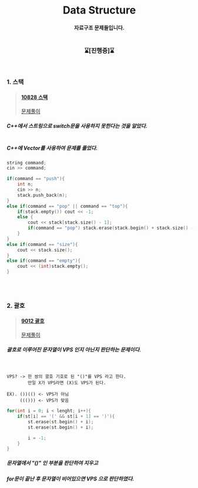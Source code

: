 <div align='center'>

# Data Structure
#### 자료구조 문제들입니다. <br><br>

### ⌛[**진행중**]⌛
<br>

<div align='left'>

### 1. 스택<br>
> #### [10828 스택](https://www.acmicpc.net/problem/10828)
> [문제풀이](https://github.com/ehdbs28/Algorithm/blob/main/BAEKJOON/Data_Structure/10828_Stack.cpp)

##### C++에서 스트링으로 switch문을 사용하지 못한다는 것을 알았다.<br><br>

##### C++에 **Vector**를 사용하여 문제를 풀었다.
```cpp
string command;
cin >> command;

if(command == "push"){
    int n;
    cin >> n;
    stack.push_back(n);
}
else if(command == "pop" || command == "top"){
    if(stack.empty()) cout << -1;
    else {
        cout << stack[stack.size() - 1];
        if(command == "pop") stack.erase(stack.begin() + stack.size() - 1);
    }
}
else if(command == "size"){
    cout << stack.size();
}
else if(command == "empty"){
    cout << (int)stack.empty();
}
```
<!-- ##### 정답이긴 하였으나 너무 이미 있는 기능을 복붙하는것 같아서...<br> 배열을 사용하는 로직으로 바꾸었다. -->

<br><br>


### 2. 괄호<br>
> #### [9012 괄호](https://www.acmicpc.net/problem/9012)
> [문제풀이](https://github.com/ehdbs28/Algorithm/blob/main/BAEKJOON/Data_Structure/9012_Parenthesis%20String.cpp)
##### 괄호로 이루어진 문자열이 VPS 인지 아닌지 판단하는 문제이다.

<br>

```
VPS? -> 한 쌍의 괄호 기호로 된 "()"를 VPS 라고 한다.
        만일 X가 VPS라면 (X)도 VPS가 된다.
```

```
EX). ())(() <- VPS가 아님
     ((())) <- VPS가 맞음
```

```cpp
for(int i = 0; i < lenght; i++){
    if(st[i] == '(' && st[i + 1] == ')'){
        st.erase(st.begin() + i);
        st.erase(st.begin() + i);

        i = -1;
    }
}
```
##### 문자열에서 **"()"** 인 부분을 판단하여 지우고
##### for문이 끝난 후 문자열이 비어있으면 VPS 으로 판단하였다.

